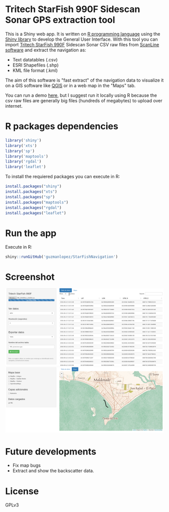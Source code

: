 Tritech StarFish 990F Sidescan Sonar GPS extraction tool
===

This is a Shiny web app.
It is written on [R programming language](http://cran.r-project.org/ "R webpage") using the [Shiny library](http://shiny.rstudio.com/ "Shiny webpage") to develop the General User Interface.
With this tool you can import [Tritech StarFish 990F](http://www.tritech.co.uk/product/starfish-990f-high-resolution-side-scan-sonar-shallow-water0 "Tritech webpage") Sidescan Sonar CSV raw files from [ScanLine software](http://www.tritech.co.uk/support-software/starfish-seabed-imaging-systems-scanline "Scanline software webpage") and extract the navigation as:

- Text datatables (.csv)
- ESRI Shapefiles (.shp)
- KML file format (.kml)

The aim of this software is "fast extract" of the navigation data to visualize it on a GIS software like [QGIS](http://www.qgis.org "QGIS webpage") or in a web map in the "Maps" tab.

You can run a demo [here](https://glopez.shinyapps.io/StarFishNavigation "shinyapps.io"), but I suggest run it locally using R because the csv raw files are generally big files (hundreds of megabytes) to upload over internet.

R packages dependencies
===

```R
library('shiny')
library('xts')
library('sp')
library('maptools')
library('rgdal')
library('leaflet')
```

To install the requiered packages you can execute in R:

```R
install.packages("shiny")
install.packages("xts")
install.packages("sp")
install.packages("maptools")
install.packages("rgdal")
install.packages("leaflet")
```

Run the app
===

Execute in R:

```R
shiny::runGitHub('guzmanlopez/StarFishNavigation')
```

Screenshot
===

![Image](https://raw.githubusercontent.com/guzmanlopez/StarFishNavigation/master/images/screenshot01.png)
![Image](https://raw.githubusercontent.com/guzmanlopez/StarFishNavigation/master/images/screenshot02.png)

Future developments
===

- Fix map bugs
- Extract and show the backscatter data.


License
===

GPLv3
